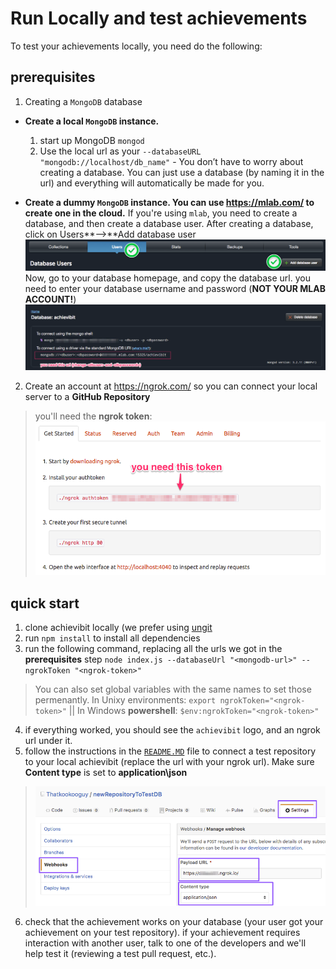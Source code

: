 # Run Locally and test achievements

To test your achievements locally, you need do the following:

## prerequisites
1. Creating a `MongoDB` database
  * **Create a local `MongoDB` instance.**
    1. start up MongoDB `mongod`
    2. Use the local url as your `--databaseURL "mongodb://localhost/db_name"` - You don’t have to worry about creating a database. You can just use a database (by naming it in the url) and everything will automatically be made for you.

  * **Create a dummy `MongoDB` instance. You can use https://mlab.com/ to create one in the cloud.**
    If you're using `mlab`, you need to create a database, and then create a database user.
After creating a database, click on Users**-->**Add database user
![Users-->Add database user](/screenshots/create-db-user.png)
Now, go to your database homepage, and copy the database url. you need to enter your database username and password (**NOT YOUR MLAB ACCOUNT!**)
![mongodb url](/screenshots/mongodb-url.png)

2. Create an account at https://ngrok.com/ so you can connect your local server to a **GitHub Repository**
> you'll need the **ngrok token**:
![ngrok token](/screenshots/ngrok-token.png)

## quick start

1. clone achievibit locally (we prefer using [ungit](https://github.com/FredrikNoren/ungit)
2. run `npm install` to install all dependencies
3. run the following command, replacing all the urls we got in the **prerequisites** step `node index.js --databaseUrl "<mongodb-url>" --ngrokToken "<ngrok-token>"`
>You can also set global variables with the same names to set those permenantly. In Unixy environments: `export ngrokToken="<ngrok-token>"` || In Windows **powershell**: `$env:ngrokToken="<ngrok-token>"`

4. if everything worked, you should see the `achievibit` logo, and an ngrok url under it.
5. follow the instructions in the [`README.MD`](/README.MD) file to connect a test repository to your local achievibit (replace the url with your ngrok url). Make sure **Content type** is set to **application\json**
> ![connect repo](/screenshots/connect-to-repo.png)
6. check that the achievement works on your database (your user got your achievement on your test repository).
if your achievement requires interaction with another user, talk to one of the developers and we'll help test it (reviewing a test pull request, etc.).
